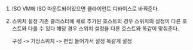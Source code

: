 1. ISO
   VM에 ISO 마운트되어있으면 클라이언트 디바이스로 바꿔준다.

2. 스위치 설정
   기존 클러스터에 새로 추가된 호스트의 경우 스위치의 설정이 다른 호스트와 다를 수 있다
   해당 경우 스위치 설정을 다른 호스트와 똑같이 맞춰준다.
   
   구성 -> 가상스위치 -> 편집 들어가서 설정 똑같게 설정
   